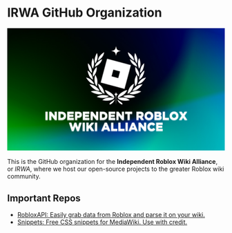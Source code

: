# IRWA GitHub Organization
![Logo](IndieRobloxWikiAlliance.png)

This is the GitHub organization for the **Independent Roblox Wiki Alliance**, or *IRWA*, where we host our open-source projects to the greater Roblox wiki community.

## Important Repos
- [RobloxAPI: Easily grab data from Roblox and parse it on your wiki.](https://github.com/Roblox-Indie-Wikis/mediawiki-extensions-RobloxAPI)
- [Snippets: Free CSS snippets for MediaWiki. Use with credit.](https://github.com/Roblox-Indie-Wikis/snippets)
